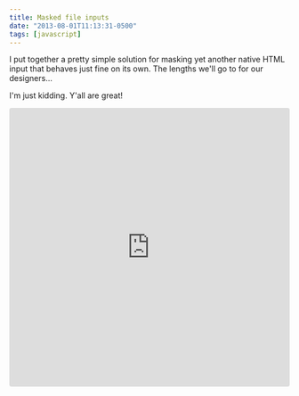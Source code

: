 ```yaml
---
title: Masked file inputs
date: "2013-08-01T11:13:31-0500"
tags: [javascript]
---
```


I put together a pretty simple solution for masking yet another native HTML input that behaves just fine on its own. The lengths we'll go to for our designers…

I'm just kidding. Y'all are great!

<iframe src="https://codesandbox.io/embed/8k2kjzll32?autoresize=1&hidenavigation=1&moduleview=1" style="width:100%; height:500px; border:0; border-radius: 4px; overflow:hidden;" sandbox="allow-modals allow-forms allow-popups allow-scripts allow-same-origin"></iframe>
